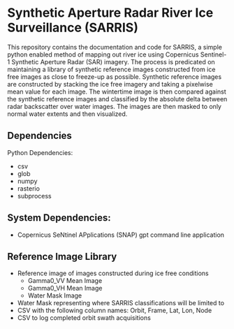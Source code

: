 # Synthetic Aperture Radar River Ice Surveillance (SARRIS)

This repository contains the documentation and code for SARRIS, a simple python enabled method of mapping out river ice using Copernicus Sentinel-1 Synthetic Aperture Radar (SAR) imagery.  The process is predicated on maintaining a library
of synthetic reference images constructed from ice free images as close to freeze-up as possible.  Synthetic reference images are constructed by stacking the ice free imagery and taking a pixelwise mean value for each image.  The wintertime 
image is then compared against the synthetic reference images and classified by the absolute delta between radar backscatter over water images.  The images are then masked to only normal water extents and then visualized.

## Dependencies
Python Dependencies:
- csv
- glob
- numpy
- rasterio
- subprocess

## System Dependencies:
- Copernicus SeNtinel APplications (SNAP) gpt command line application

## Reference Image Library
- Reference image of images constructed during ice free conditions
  - Gamma0_VV Mean Image
  - Gamma0_VH Mean Image
  - Water Mask Image
- Water Mask representing where SARRIS classifications will be limited to
- CSV with the following column names: Orbit, Frame, Lat, Lon, Node
- CSV to log completed orbit swath acquisitions

